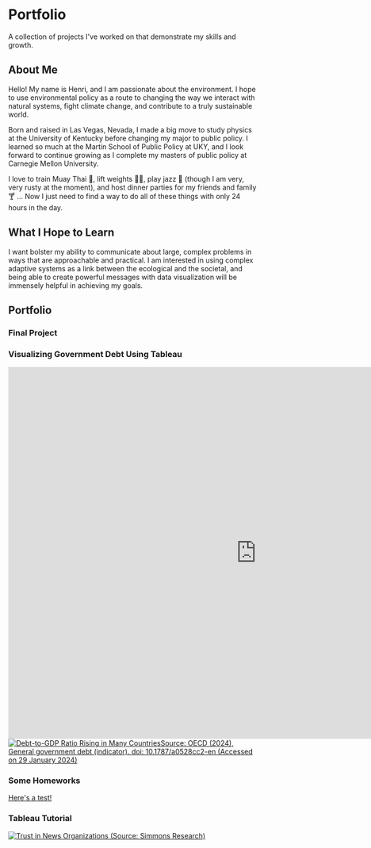 # Portfolio
A collection of projects I've worked on that demonstrate my skills and growth.

## About Me
Hello! My name is Henri, and I am passionate about the environment. I hope to use environmental policy as a route to changing the way we interact with natural systems, fight climate change, and contribute to a truly sustainable world.

Born and raised in Las Vegas, Nevada, I made a big move to study physics at the University of Kentucky before changing my major to public policy. I learned so much at the Martin School of Public Policy at UKY, and I look forward to continue growing as I complete my masters of public policy at Carnegie Mellon University.

I love to train Muay Thai 🥊, lift weights 🏋️‍♂️, play jazz 🎺 (though I am very, very rusty at the moment), and host dinner parties for my friends and family 🍸 ... Now I just need to find a way to do all of these things with only 24 hours in the day.

## What I Hope to Learn
I want bolster my ability to communicate about large, complex problems in ways that are approachable and practical. I am interested in using complex adaptive systems as a link between the ecological and the societal, and being able to create powerful messages with data visualization will be immensely helpful in achieving my goals.

## Portfolio
### Final Project
### Visualizing Government Debt Using Tableau
<iframe src="https://data.oecd.org/chart/7kqC" width="1000" height="750" style="border: 0" mozallowfullscreen="true" webkitallowfullscreen="true" allowfullscreen="true"><a href="https://data.oecd.org/chart/7kqC" target="_blank">OECD Chart: General government debt, Total, % of GDP, Annual, 2014</a></iframe>

<div class='tableauPlaceholder' id='viz1706567109903' style='position: relative'><noscript><a href='#'><img alt='Debt-to-GDP Ratio Rising in Many CountriesSource: OECD (2024), General government debt (indicator). doi: 10.1787&#47;a0528cc2-en (Accessed on 29 January 2024) ' src='https:&#47;&#47;public.tableau.com&#47;static&#47;images&#47;Go&#47;GovtDebtWalkthrough&#47;Sheet1&#47;1_rss.png' style='border: none' /></a></noscript><object class='tableauViz'  style='display:none;'><param name='host_url' value='https%3A%2F%2Fpublic.tableau.com%2F' /> <param name='embed_code_version' value='3' /> <param name='site_root' value='' /><param name='name' value='GovtDebtWalkthrough&#47;Sheet1' /><param name='tabs' value='no' /><param name='toolbar' value='yes' /><param name='static_image' value='https:&#47;&#47;public.tableau.com&#47;static&#47;images&#47;Go&#47;GovtDebtWalkthrough&#47;Sheet1&#47;1.png' /> <param name='animate_transition' value='yes' /><param name='display_static_image' value='yes' /><param name='display_spinner' value='yes' /><param name='display_overlay' value='yes' /><param name='display_count' value='yes' /><param name='language' value='en-US' /><param name='filter' value='publish=yes' /></object></div>                
<script type='text/javascript'>                    
  var divElement = document.getElementById('viz1706567109903');                    
  var vizElement = divElement.getElementsByTagName('object')[0];                    
  vizElement.style.width='100%';vizElement.style.height=(divElement.offsetWidth*0.75)+'px';                    
  var scriptElement = document.createElement('script');                    
  scriptElement.src = 'https://public.tableau.com/javascripts/api/viz_v1.js';                    
  vizElement.parentNode.insertBefore(scriptElement, vizElement);                
</script>

### Some Homeworks
[Here's a test!](/GovDebtViz.md)
### Tableau Tutorial
<div class='tableauPlaceholder' id='viz1706557933178' style='position: relative'><noscript><a href='#'><img alt='Trust in News Organizations (Source: Simmons Research) ' src='https:&#47;&#47;public.tableau.com&#47;static&#47;images&#47;Tu&#47;TutorialExample_17065578658830&#47;Sheet1&#47;1_rss.png' style='border: none' /></a></noscript><object class='tableauViz'  style='display:none;'><param name='host_url' value='https%3A%2F%2Fpublic.tableau.com%2F' /> <param name='embed_code_version' value='3' /> <param name='site_root' value='' /><param name='name' value='TutorialExample_17065578658830&#47;Sheet1' /><param name='tabs' value='no' /><param name='toolbar' value='yes' /><param name='static_image' value='https:&#47;&#47;public.tableau.com&#47;static&#47;images&#47;Tu&#47;TutorialExample_17065578658830&#47;Sheet1&#47;1.png' /> <param name='animate_transition' value='yes' /><param name='display_static_image' value='yes' /><param name='display_spinner' value='yes' /><param name='display_overlay' value='yes' /><param name='display_count' value='yes' /><param name='language' value='en-US' /><param name='filter' value='publish=yes' /></object></div>
<script type='text/javascript'>
  var divElement = document.getElementById('viz1706557933178');
  var vizElement = divElement.getElementsByTagName('object')[0];
  vizElement.style.width='100%';vizElement.style.height=(divElement.offsetWidth*0.75)+'px';
  var scriptElement = document.createElement('script');
  scriptElement.src = 'https://public.tableau.com/javascripts/api/viz_v1.js';
  vizElement.parentNode.insertBefore(scriptElement, vizElement);
</script>
